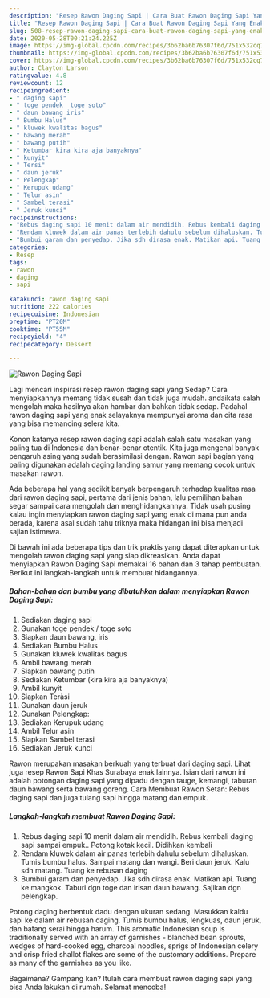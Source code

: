 ```yaml
---
description: "Resep Rawon Daging Sapi | Cara Buat Rawon Daging Sapi Yang Enak Dan Lezat"
title: "Resep Rawon Daging Sapi | Cara Buat Rawon Daging Sapi Yang Enak Dan Lezat"
slug: 508-resep-rawon-daging-sapi-cara-buat-rawon-daging-sapi-yang-enak-dan-lezat
date: 2020-05-28T00:21:24.225Z
image: https://img-global.cpcdn.com/recipes/3b62ba6b76307f6d/751x532cq70/rawon-daging-sapi-foto-resep-utama.jpg
thumbnail: https://img-global.cpcdn.com/recipes/3b62ba6b76307f6d/751x532cq70/rawon-daging-sapi-foto-resep-utama.jpg
cover: https://img-global.cpcdn.com/recipes/3b62ba6b76307f6d/751x532cq70/rawon-daging-sapi-foto-resep-utama.jpg
author: Clayton Larson
ratingvalue: 4.8
reviewcount: 12
recipeingredient:
- " daging sapi"
- " toge pendek  toge soto"
- " daun bawang iris"
- " Bumbu Halus"
- " kluwek kwalitas bagus"
- " bawang merah"
- " bawang putih"
- " Ketumbar kira kira aja banyaknya"
- " kunyit"
- " Tersi"
- " daun jeruk"
- " Pelengkap"
- " Kerupuk udang"
- " Telur asin"
- " Sambel terasi"
- " Jeruk kunci"
recipeinstructions:
- "Rebus daging sapi 10 menit dalam air mendidih. Rebus kembali daging sapi sampai empuk.. Potong kotak kecil. Didihkan kembali"
- "Rendam kluwek dalam air panas terlebih dahulu sebelum dihaluskan. Tumis bumbu halus. Sampai matang dan wangi. Beri daun jeruk. Kalu sdh matang. Tuang ke rebusan daging"
- "Bumbui garam dan penyedap. Jika sdh dirasa enak. Matikan api. Tuang ke mangkok. Taburi dgn toge dan irisan daun bawang. Sajikan dgn pelengkap."
categories:
- Resep
tags:
- rawon
- daging
- sapi

katakunci: rawon daging sapi 
nutrition: 222 calories
recipecuisine: Indonesian
preptime: "PT20M"
cooktime: "PT55M"
recipeyield: "4"
recipecategory: Dessert

---
```



![Rawon Daging Sapi](https://img-global.cpcdn.com/recipes/3b62ba6b76307f6d/751x532cq70/rawon-daging-sapi-foto-resep-utama.jpg)

Lagi mencari inspirasi resep rawon daging sapi yang Sedap? Cara menyiapkannya memang tidak susah dan tidak juga mudah. andaikata salah mengolah maka hasilnya akan hambar dan bahkan tidak sedap. Padahal rawon daging sapi yang enak selayaknya mempunyai aroma dan cita rasa yang bisa memancing selera kita.

Konon katanya resep rawon daging sapi adalah salah satu masakan yang paling tua di Indonesia dan benar-benar otentik. Kita juga mengenal banyak pengaruh asing yang sudah berasimilasi dengan. Rawon sapi bagian yang paling digunakan adalah daging landing samur yang memang cocok untuk masakan rawon.

Ada beberapa hal yang sedikit banyak berpengaruh terhadap kualitas rasa dari rawon daging sapi, pertama dari jenis bahan, lalu pemilihan bahan segar sampai cara mengolah dan menghidangkannya. Tidak usah pusing kalau ingin menyiapkan rawon daging sapi yang enak di mana pun anda berada, karena asal sudah tahu triknya maka hidangan ini bisa menjadi sajian istimewa.


Di bawah ini ada beberapa tips dan trik praktis yang dapat diterapkan untuk mengolah rawon daging sapi yang siap dikreasikan. Anda dapat menyiapkan Rawon Daging Sapi memakai 16 bahan dan 3 tahap pembuatan. Berikut ini langkah-langkah untuk membuat hidangannya.

<!--inarticleads1-->

##### Bahan-bahan dan bumbu yang dibutuhkan dalam menyiapkan Rawon Daging Sapi:

1. Sediakan  daging sapi
1. Gunakan  toge pendek / toge soto
1. Siapkan  daun bawang, iris
1. Sediakan  Bumbu Halus
1. Gunakan  kluwek kwalitas bagus
1. Ambil  bawang merah
1. Siapkan  bawang putih
1. Sediakan  Ketumbar (kira kira aja banyaknya)
1. Ambil  kunyit
1. Siapkan  Teràsi
1. Gunakan  daun jeruk
1. Gunakan  Pelengkap:
1. Sediakan  Kerupuk udang
1. Ambil  Telur asin
1. Siapkan  Sambel terasi
1. Sediakan  Jeruk kunci


Rawon merupakan masakan berkuah yang terbuat dari daging sapi. Lihat juga resep Rawon Sapi Khas Surabaya enak lainnya. Isian dari rawon ini adalah potongan daging sapi yang dipadu dengan tauge, kemangi, taburan daun bawang serta bawang goreng. Cara Membuat Rawon Setan: Rebus daging sapi dan juga tulang sapi hingga matang dan empuk. 

<!--inarticleads2-->

##### Langkah-langkah membuat Rawon Daging Sapi:

1. Rebus daging sapi 10 menit dalam air mendidih. Rebus kembali daging sapi sampai empuk.. Potong kotak kecil. Didihkan kembali
1. Rendam kluwek dalam air panas terlebih dahulu sebelum dihaluskan. Tumis bumbu halus. Sampai matang dan wangi. Beri daun jeruk. Kalu sdh matang. Tuang ke rebusan daging
1. Bumbui garam dan penyedap. Jika sdh dirasa enak. Matikan api. Tuang ke mangkok. Taburi dgn toge dan irisan daun bawang. Sajikan dgn pelengkap.


Potong daging berbentuk dadu dengan ukuran sedang. Masukkan kaldu sapi ke dalam air rebusan daging. Tumis bumbu halus, lengkuas, daun jeruk, dan batang serai hingga harum. This aromatic Indonesian soup is traditionally served with an array of garnishes - blanched bean sprouts, wedges of hard-cooked egg, charcoal noodles, sprigs of Indonesian celery and crisp fried shallot flakes are some of the customary additions. Prepare as many of the garnishes as you like. 

Bagaimana? Gampang kan? Itulah cara membuat rawon daging sapi yang bisa Anda lakukan di rumah. Selamat mencoba!
